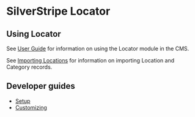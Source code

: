# SilverStripe Locator

## Using Locator

See [User Guide](userguide/index.md) for information on using the Locator module in the CMS.

See [Importing Locations](userguide/import.md) for information on importing Location and Category records.

## Developer guides

- [Setup](developerguide/setup.md)
- [Customizing](developerguide/customizing.md)
